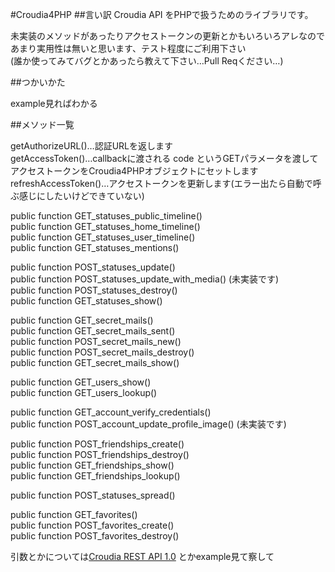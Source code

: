 #Croudia4PHP
##言い訳
Croudia API をPHPで扱うためのライブラリです。  

未実装のメソッドがあったりアクセストークンの更新とかもいろいろアレなので あまり実用性は無いと思います、テスト程度にご利用下さい  
(誰か使ってみてバグとかあったら教えて下さい…Pull Reqください…)

##つかいかた

example見ればわかる

##メソッド一覧

getAuthorizeURL()…認証URLを返します  
getAccessToken()…callbackに渡される code というGETパラメータを渡してアクセストークンをCroudia4PHPオブジェクトにセットします  
refreshAccessToken()…アクセストークンを更新します(エラー出たら自動で呼ぶ感じにしたいけどできていない)  
  
public function GET_statuses_public_timeline()  
public function GET_statuses_home_timeline()  
public function GET_statuses_user_timeline()  
public function GET_statuses_mentions()  
  
public function POST_statuses_update()  
public function POST_statuses_update_with_media() (未実装です)  
public function POST_statuses_destroy()  
public function GET_statuses_show()  
  
public function GET_secret_mails()  
public function GET_secret_mails_sent()  
public function POST_secret_mails_new()  
public function POST_secret_mails_destroy()  
public function GET_secret_mails_show()  
  
public function GET_users_show()  
public function GET_users_lookup()  
  
public function GET_account_verify_credentials()  
public function POST_account_update_profile_image() (未実装です)  
  
public function POST_friendships_create()  
public function POST_friendships_destroy()  
public function GET_friendships_show()  
public function GET_friendships_lookup()  
  
public function POST_statuses_spread()    
  
public function GET_favorites()  
public function POST_favorites_create()  
public function POST_favorites_destroy()  

引数とかについては[Croudia REST API 1.0](http://developer.croudia.com/docs/api10) とかexample見て察して
